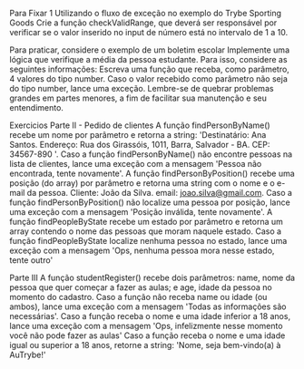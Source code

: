 Para Fixar 1
  Utilizando o fluxo de exceção no exemplo do Trybe Sporting Goods
  Crie a função checkValidRange, que deverá ser responsável por verificar se o valor inserido no input de número está no intervalo de 1 a 10.

  Para praticar, considere o exemplo de um boletim escolar
    Implemente uma lógica que verifique a média da pessoa estudante. Para isso, considere as seguintes informações:
      Escreva uma função que receba, como parâmetro, 4 valores do tipo number. Caso o valor recebido como parâmetro não seja do tipo number, lance uma exceção.
      Lembre-se de quebrar problemas grandes em partes menores, a fim de facilitar sua manutenção e seu entendimento.

Exercicios 
  Parte II - Pedido de clientes
    A função findPersonByName() recebe um nome por parâmetro e retorna a string: 'Destinatário: Ana Santos. Endereço: Rua dos Girassóis, 1011, Barra, Salvador - BA. CEP: 34567-890 '.
    Caso a função findPersonByName() não encontre pessoas na lista de clientes, lance uma exceção com a mensagem 'Pessoa não encontrada, tente novamente'.
    A função findPersonByPosition() recebe uma posição (do array) por parâmetro e retorna uma string com o nome e o e-mail da pessoa. Cliente: João da Silva. email: joao.silva@gmail.com.
    Caso a função findPersonByPosition() não localize uma pessoa por posição, lance uma exceção com a mensagem 'Posição inválida, tente novamente'.
    A função findPeopleByState recebe um estado por parâmetro e retorna um array contendo o nome das pessoas que moram naquele estado.
    Caso a função findPeopleByState localize nenhuma pessoa no estado, lance uma exceção com a mensagem 'Ops, nenhuma pessoa mora nesse estado, tente outro'

  Parte III
    A função studentRegister() recebe dois parâmetros: name, nome da pessoa que quer começar a fazer as aulas; e age, idade da pessoa no momento do cadastro.
    Caso a função não receba name ou idade (ou ambos), lance uma exceção com a mensagem 'Todas as informações são necessárias'.
    Caso a função receba o nome e uma idade inferior a 18 anos, lance uma exceção com a mensagem 'Ops, infelizmente nesse momento você não pode fazer as aulas'
    Caso a função receba o nome e uma idade igual ou superior a 18 anos, retorne a string: 'Nome, seja bem-vindo(a) à AuTrybe!'